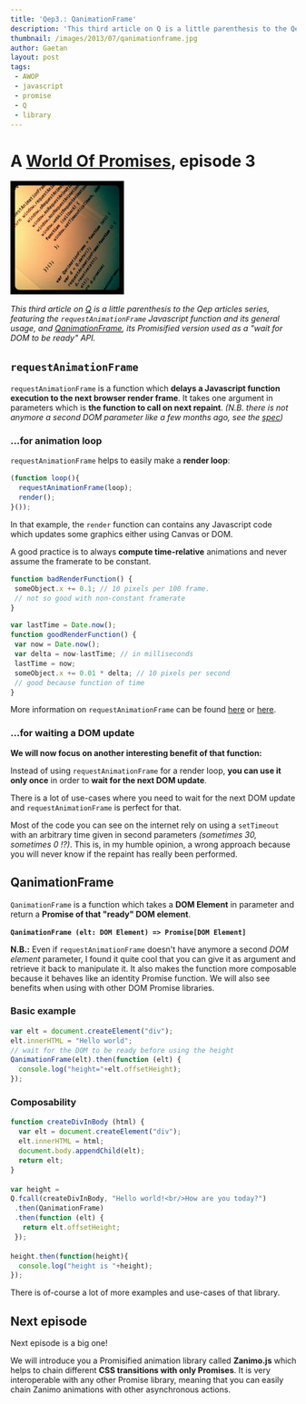 ```yaml
---
title: 'Qep3.: QanimationFrame'
description: 'This third article on Q is a little parenthesis to the Qep articles series, featuring the requestAnimationFrame Javascript function and its general usage, and QanimationFrame, its Promisified version used as a "wait for DOM to be ready" API.'
thumbnail: /images/2013/07/qanimationframe.jpg
author: Gaetan
layout: post
tags:
 - AWOP
 - javascript
 - promise
 - Q
 - library
---
```


 [0]: /pages/a-world-of-promises/
 [1]: http://github.com/gre/qanimationframe
 [2]: https://dvcs.w3.org/hg/webperf/raw-file/tip/specs/RequestAnimationFrame/Overview.html
 [3]: http://creativejs.com/resources/requestanimationframe/
 [4]: http://www.paulirish.com/2011/requestanimationframe-for-smart-animating/

# A [World Of Promises][0], episode 3

<img src="/images/2013/07/qanimationframe.jpg" alt="" class="thumbnail-left" style="width: 200px" />

*This third article on [Q][1] is a little parenthesis to the Qep articles series,
featuring the `requestAnimationFrame` Javascript function and its general usage,
and [QanimationFrame][1], its Promisified version used as a "wait for DOM to be ready" API.*

<!-- more -->

## `requestAnimationFrame`

`requestAnimationFrame` is a function which **delays a Javascript function execution to the next browser render frame**.
It takes one argument in parameters which is **the function to call on next repaint**.
*(N.B. there is not anymore a second DOM parameter like a few months ago, see the [spec][2])*

### ...for animation loop

`requestAnimationFrame` helps to easily make a **render loop**:

```javascript
(function loop(){
  requestAnimationFrame(loop);
  render();
}());
```
In that example, the `render` function can contains any Javascript code which updates
some graphics either using Canvas or DOM.

A good practice is to always **compute time-relative** animations and 
never assume the framerate to be constant.

```javascript
function badRenderFunction() {
 someObject.x += 0.1; // 10 pixels per 100 frame.
 // not so good with non-constant framerate
}
```

```javascript
var lastTime = Date.now();
function goodRenderFunction() {
 var now = Date.now();
 var delta = now-lastTime; // in milliseconds
 lastTime = now;
 someObject.x += 0.01 * delta; // 10 pixels per second
 // good because function of time
}
```

More information on `requestAnimationFrame` can be found [here][3] or [here][4].

### ...for waiting a DOM update

**We will now focus on another interesting benefit of that function:**

Instead of using `requestAnimationFrame` for a render loop,
**you can use it only once** in order to **wait for the next DOM update**.

There is a lot of use-cases where you need to wait for the next DOM update 
and `requestAnimationFrame` is perfect for that.

Most of the code you can see on the internet rely on using a `setTimeout` with an arbitrary time
given in second parameters *(sometimes 30, sometimes 0 !?)*.
This is, in my humble opinion, a wrong approach because you will never know if the repaint has 
really been performed.

## QanimationFrame

`QanimationFrame` is a function which takes a **DOM Element** in parameter and return a 
**Promise of that "ready" DOM element**.

**`QanimationFrame (elt: DOM Element) => Promise[DOM Element]`**

**N.B.:** Even if `requestAnimationFrame` doesn't have anymore a second *DOM element* parameter,
I found it quite cool that you can give it as argument and retrieve it back to manipulate it.
It also makes the function more composable because it behaves like an identity Promise function.
We will also see benefits when using with other DOM Promise libraries.

### Basic example

```javascript
var elt = document.createElement("div");
elt.innerHTML = "Hello world";
// wait for the DOM to be ready before using the height
QanimationFrame(elt).then(function (elt) {
  console.log("height="+elt.offsetHeight);
});
```

### Composability

```javascript
function createDivInBody (html) {
  var elt = document.createElement("div");
  elt.innerHTML = html;
  document.body.appendChild(elt);
  return elt;
}

var height = 
Q.fcall(createDivInBody, "Hello world!<br/>How are you today?")
 .then(QanimationFrame)
 .then(function (elt) {
   return elt.offsetHeight;
 });

height.then(function(height){
  console.log("height is "+height);
});
```

There is of-course a lot of more examples and use-cases of that library.

## Next episode

Next episode is a big one!

We will introduce you a Promisified animation library called **Zanimo.js** which
helps to chain different **CSS transitions with only Promises**.
It is very interoperable with any other Promise library,
meaning that you can easily chain Zanimo animations with other asynchronous actions.
